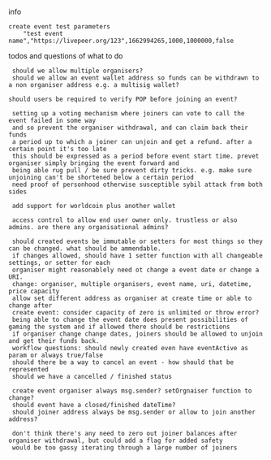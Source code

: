 info

    create event test parameters
        "test event name","https://livepeer.org/123",1662994265,1000,1000000,false



todos and questions of what to do

     should we allow multiple organisers?
     should we allow an event wallet address so funds can be withdrawn to a non organiser address e.g. a multisig wallet?

    should users be required to verify POP before joining an event?

     setting up a voting mechanism where joiners can vote to call the event failed in some way 
     and so prevent the organiser withdrawal, and can claim back their funds
     a period up to which a joiner can unjoin and get a refund. after a certain point it's too late
     this should be expressed as a period before event start time. prevet organiser simply bringing the event forward and 
     being able rug pull / be sure prevent dirty tricks. e.g. make sure unjoining can't be shortened below a certain period
     need proof of personhood otherwise susceptible sybil attack from both sides

     add support for worldcoin plus another wallet

     access control to allow end user owner only. trustless or also admins. are there any organisational admins?

     should created events be immutable or setters for most things so they can be changed. what should be ammendable.
     if changes allowed, should have 1 setter function with all changeable settings, or setter for each
     organiser might reasonablely need ot change a event date or change a URI.
     change: organiser, multiple organisers, event name, uri, datetime, price capacity
     allow set different address as organiser at create time or able to change after
     create event: consider capacity of zero is unlimited or throw error?
     being able to change the event date does present possibilities of gaming the system and if allowed there should be restrictions
     if organiser change change dates, joiners should be allowed to unjoin and get their funds back.
     workflow questions: should newly created even have eventActive as param or always true/false
     should there be a way to cancel an event - how should that be represented
     should we have a cancelled / finished status

     create event organiser always msg.sender? setOrgnaiser function to change?
     should event have a closed/finished dateTime?
     should joiner address always be msg.sender or allow to join another address?
    
     don't think there's any need to zero out joiner balances after organiser withdrawal, but could add a flag for added safety
     would be too gassy iterating through a large number of joiners
     